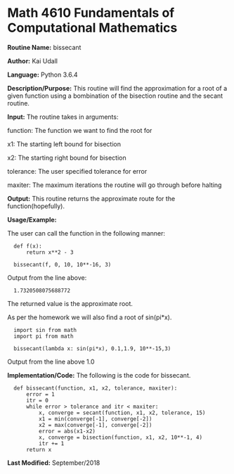 # Math 4610 Fundamentals of Computational Mathematics

**Routine Name:**           bissecant

**Author:** Kai Udall

**Language:** Python 3.6.4

**Description/Purpose:** This routine will find the approximation for a root of a given function using a bombination of the bisection routine and the secant routine.

**Input:** The routine takes in arguments:

function: The function we want to find the root for

x1: The starting left bound for bisection

x2: The starting right bound for bisection

tolerance: The user specified tolerance for error

maxiter: The maximum iterations the routine will go through before halting

**Output:** This routine returns the approximate route for the function(hopefully).

**Usage/Example:**

The user can call the function in the following manner:
      
      def f(x):
          return x**2 - 3
          
      bissecant(f, 0, 10, 10**-16, 3)

Output from the line above:

      1.7320508075688772

The returned value is the approximate root.

As per the homework we will also find a root of sin(pi*x). 

      import sin from math
      import pi from math
      
      bissecant(lambda x: sin(pi*x), 0.1,1.9, 10**-15,3)

Output from the line above
      1.0

**Implementation/Code:** The following is the code for bissecant.
      
      def bissecant(function, x1, x2, tolerance, maxiter):
          error = 1
          itr = 0
          while error > tolerance and itr < maxiter:
              x, converge = secant(function, x1, x2, tolerance, 15)
              x1 = min(converge[-1], converge[-2])
              x2 = max(converge[-1], converge[-2])
              error = abs(x1-x2)
              x, converge = bisection(function, x1, x2, 10**-1, 4)
              itr += 1
          return x




      


**Last Modified:** September/2018

